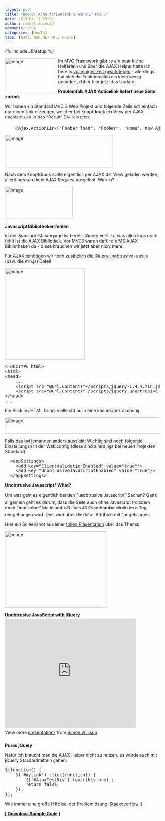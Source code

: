 ```yaml
---
layout: post
title: "HowTo: AJAX Actionlink & ASP.NET MVC 3"
date: 2011-04-11 23:33
author: robert.muehsig
comments: true
categories: [HowTo]
tags: [AJAX, ASP.NET MVC, HowTo]
---
```

{% include JB/setup %}
<p><a href="{{BASE_PATH}}/assets/wp-images/image1241.png"><img style="border-right-width: 0px; margin: 0px 10px 0px 0px; display: inline; border-top-width: 0px; border-bottom-width: 0px; border-left-width: 0px" title="image" border="0" alt="image" align="left" src="{{BASE_PATH}}/assets/wp-images/image_thumb421.png" width="163" height="107" /></a> </p>  <p>Im MVC Framework gibt es ein paar kleine Helferlein und über die AJAX Helper hatte ich bereits <a href="{{BASE_PATH}}/2009/08/25/howto-ajax-und-aspnet-mvc/">vor einiger Zeit geschrieben</a> - allerdings hat sich die Funktionalität ein klein wenig geändert, daher hier jetzt das Update.</p>  <p><strong>Problemfall: AJAX Actionlink liefert neue Seite zurück</strong></p>  <p>Wir haben ein Standard MVC 3 Web Projekt und folgende Zeile soll einfach nur einen Link erzeugen, welcher bei Knopfdruck ein View per AJAX nachlädt und in das "Result” Div reinsetzt:</p>  <div style="padding-bottom: 0px; margin: 0px; padding-left: 0px; padding-right: 0px; display: inline; float: none; padding-top: 0px" id="scid:812469c5-0cb0-4c63-8c15-c81123a09de7:ffd83d40-ebc2-49c2-a2e1-dcee5333b293" class="wlWriterEditableSmartContent"><pre name="code" class="c#">    @Ajax.ActionLink("Foobar load", "Foobar", "Home", new AjaxOptions() { HttpMethod = "Get", UpdateTargetId = "Result" })</pre></div>

<p><a href="{{BASE_PATH}}/assets/wp-images/image1242.png"><img style="border-right-width: 0px; display: inline; border-top-width: 0px; border-bottom-width: 0px; border-left-width: 0px" title="image" border="0" alt="image" src="{{BASE_PATH}}/assets/wp-images/image_thumb422.png" width="350" height="105" /></a> </p>

<p></p>

<p>Nach dem Knopfdruck sollte eigentlich per AJAX der View geladen werden, allerdings wird kein AJAX Request ausgelöst. Warum?</p>

<p><a href="{{BASE_PATH}}/assets/wp-images/image1243.png"><img style="border-right-width: 0px; display: inline; border-top-width: 0px; border-bottom-width: 0px; border-left-width: 0px" title="image" border="0" alt="image" src="{{BASE_PATH}}/assets/wp-images/image_thumb423.png" width="220" height="103" /></a>&#160;</p>

<p><strong>Javascript Bibliotheken fehlen</strong></p>

<p>In der Standard-Masterpage ist bereits jQuery verlinkt, was allerdings noch fehlt ist die AJAX Bibliothek. Vor MVC3 waren dafür die MS AJAX Bibliotheken da - diese brauchen wir jetzt aber nicht mehr.</p>

<p>Für AJAX benötigen wir noch zusätzlich die jQuery.unobtrusive-ajax.js (bzw. die min.js) Datei!</p>

<p><a href="{{BASE_PATH}}/assets/wp-images/image1244.png"><img style="border-right-width: 0px; display: inline; border-top-width: 0px; border-bottom-width: 0px; border-left-width: 0px" title="image" border="0" alt="image" src="{{BASE_PATH}}/assets/wp-images/image_thumb424.png" width="260" height="297" /></a> </p>

<div style="padding-bottom: 0px; margin: 0px; padding-left: 0px; padding-right: 0px; display: inline; float: none; padding-top: 0px" id="scid:812469c5-0cb0-4c63-8c15-c81123a09de7:444b96ac-250c-42f0-aa49-a792c96e4570" class="wlWriterEditableSmartContent"><pre name="code" class="c#">&lt;!DOCTYPE html&gt;
&lt;html&gt;
&lt;head&gt;
    ...
    &lt;script src="@Url.Content("~/Scripts/jquery-1.4.4.min.js")" type="text/javascript"&gt;&lt;/script&gt;
    &lt;script src="@Url.Content("~/Scripts/jquery.unobtrusive-ajax.min.js")" type="text/javascript"&gt;&lt;/script&gt;
&lt;/head&gt;
...</pre></div>

<p></p>

<p></p>

<p>Ein Blick ins HTML bringt vielleicht auch eine kleine Überraschung:</p>

<p><a href="{{BASE_PATH}}/assets/wp-images/image1245.png"><img style="border-right-width: 0px; display: inline; border-top-width: 0px; border-bottom-width: 0px; border-left-width: 0px" title="image" border="0" alt="image" src="{{BASE_PATH}}/assets/wp-images/image_thumb425.png" width="568" height="54" /></a> </p>

<p>Falls das bei jemanden anders aussieht: Wichtig sind noch folgende Einstellungen in der Web.config (diese sind allerdings bei neuen Projekten Standard)</p>

<div style="padding-bottom: 0px; margin: 0px; padding-left: 0px; padding-right: 0px; display: inline; float: none; padding-top: 0px" id="scid:812469c5-0cb0-4c63-8c15-c81123a09de7:a6846b87-85dc-405f-9969-3d4065855837" class="wlWriterEditableSmartContent"><pre name="code" class="c#">  &lt;appSettings&gt;
    &lt;add key="ClientValidationEnabled" value="true"/&gt; 
    &lt;add key="UnobtrusiveJavaScriptEnabled" value="true"/&gt; 
  &lt;/appSettings&gt;</pre></div>

<p></p>

<p><strong>Unobtrusive Javascript? What?</strong></p>

<p>Um was geht es eigentlich bei den "unobtrusive Javascript” Sachen? Ganz allgemein geht es darum, dass die Seite auch ohne Javascript trotzdem noch "bedienbar” bleibt und z.B. kein JS Eventhandler direkt im a-Tag reingehangen wird. Dies wird über die data- Attribute mit "angehangen.</p>

<p>Hier ein Screenshot aus einer <a href="http://simonwillison.net/static/2008/xtech/">tollen Präsentation</a> über das Thema:</p>

<p><a href="{{BASE_PATH}}/assets/wp-images/image1246.png"><img style="border-right-width: 0px; display: inline; border-top-width: 0px; border-bottom-width: 0px; border-left-width: 0px" title="image" border="0" alt="image" src="{{BASE_PATH}}/assets/wp-images/image_thumb426.png" width="329" height="248" /></a></p>

<div style="width: 425px" id="__ss_390708"><strong style="margin: 12px 0px 4px; display: block"><a title="Unobtrusive JavaScript with jQuery" href="http://www.slideshare.net/simon/unobtrusive-javascript-with-jquery">Unobtrusive JavaScript with jQuery</a></strong> <iframe height="355" marginheight="0" src="http://www.slideshare.net/slideshow/embed_code/390708" frameborder="0" width="425" marginwidth="0" scrolling="no"></iframe>

  <div style="padding-bottom: 12px; padding-left: 0px; padding-right: 0px; padding-top: 5px">View more <a href="http://www.slideshare.net/">presentations</a> from <a href="http://www.slideshare.net/simon">Simon Willison</a> </div>
</div>

<p><strong>Pures jQuery</strong></p>

<p>Natürlich braucht man die AJAX Helper nicht zu nutzen, es würde auch mit jQuery Standardmitteln gehen:</p>

<div style="padding-bottom: 0px; margin: 0px; padding-left: 0px; padding-right: 0px; display: inline; float: none; padding-top: 0px" id="scid:812469c5-0cb0-4c63-8c15-c81123a09de7:b87c5977-dadd-4bba-8615-f9bcf880f7c4" class="wlWriterEditableSmartContent"><pre name="code" class="c#">$(function() {
    $('#mylink').click(function() {
        $('#AjaxTestDiv').load(this.href);
        return false;
    });
});</pre></div>

<p>Wie immer eine große Hilfe bei der Problemlösung: <a href="http://stackoverflow.com/questions/4973605/ajax-actionlink-not-working-response-isajaxrequest-is-always-false">Stackoverflow</a> :)</p>

<p><strong>[ </strong><a href="{{BASE_PATH}}/assets/files/democode/mvc3ajaxactionlink/mvc3ajaxactionlink.zip"><strong>Download Sample Code</strong></a><strong> ]</strong></p>
